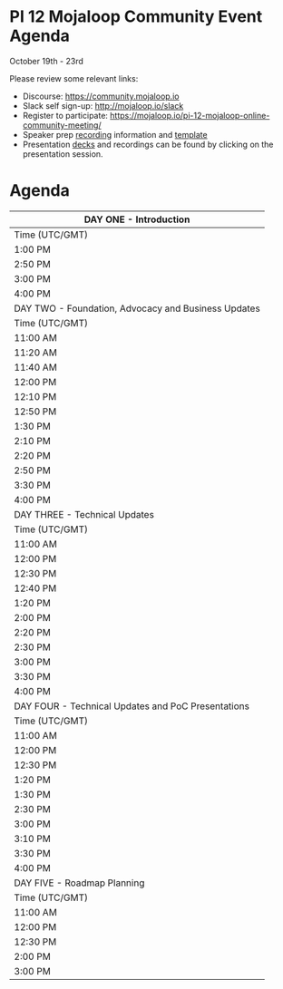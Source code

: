 # **PI 12 Mojaloop Community Event Agenda**
October 19th - 23rd

Please review some relevant links:
* Discourse: https://community.mojaloop.io
* Slack self sign-up: http://mojaloop.io/slack
* Register to participate: https://mojaloop.io/pi-12-mojaloop-online-community-meeting/
* Speaker prep [recording](https://zoom.us/rec/share/3Ox3EI31zU9LW6fd2h34VLJ-EJzGaaa8g3UX_PMFmR7n-NIHptOrBWwVDlYDKWXX) information and [template](https://github.com/mojaloop/documentation-artifacts/raw/master/presentations/July%202020%20Community%20Event/Presentations/July%20Convening%20PPT%20template.pptx)  
* Presentation [decks](./Presentations) and recordings can be found by clicking on the presentation session.

# Agenda

| DAY ONE - Introduction                              |
| --------------------------------------------------- |
| Time (UTC/GMT)                                      | End | Duration | Monday: October 19, 2020 | Description and Links | Track | Speaker |
| 1:00 PM                                             | 2:50 PM | 01:50 | Introduction and Business Overview of L1P and Mojaloop | Level One Project Mojaloop Overview API Specification | Business | Michael Richards |
| 2:50 PM                                             | 3:00 PM | 00:10 | Break |
| 3:00 PM                                             | 4:00 PM | 01:20 | Mojaloop Technical Overview | Component Overview Mojaloop Technical Details & Installation | Technical | Miguel Debarros |
| 4:00 PM                                             |  |  | Done |  |  |  |
| DAY TWO - Foundation, Advocacy and Business Updates |
| Time (UTC/GMT)                                      | End | Duration | Tuesday: October 20, 2020 | Details | Track | Speakers |
| 11:00 AM                                            | 11:20 AM | 00:20 | Entity Updates | Entity Updates | Community | Paula Hunter |
| 11:20 AM                                            | 11:40 AM | 00:20 | Community Updates | Community Updates | Community | Simeon Oriko |
| 11:40 AM                                            | 12:00 PM | 00:20 | Product Updates | Product Updates | Business | Lesley-Ann Vaughan |
| 12:00 PM                                            | 12:10 PM | 00:10 | Break |
| 12:10 PM                                            | 12:50 PM | 00:40 | Women In FinTech Hackathon + Summit, Report and Lessons | The Women in FinTech Hackathon + Summit is another innovative initiative under HiPipo’s ‘Include Everyone’ program, as it continues to lead the way in advocacy for the creation and dissemination of technology that enables financial inclusivity. HiPipo run a highly Successful initiative between August and September. | Community | Innocent Kawooya, John Mark Ssebunnya, Nicholas Kalungi |
| 12:50 PM                                            | 1:30 PM | 00:40 | Microfinance Institutions and Mojaloop: Lessons from Myanmar | UNCDF and ModusBox have been implementing a Proof of Concept for enabling Myanmar microfinance institutions to participate in a industry owned, L1P aligned payment system. We are about to initiate the next phase and would like to present the lessons from the project thus far. | Community | Paul Luchtenberg, Steve Haley |
| 1:30 PM                                             | 2:10 PM | 00:40 | Mowali Update | Provide an update on Mowali implementation and its next steps, with some learnings and questions that could interest the community | Business | Pierre Combelles, Barthelemy Sonko, John Mark Ssebunya, |
| 2:10 PM                                             | 2:20 PM | 00:10 | Break |
| 2:20 PM                                             | 2:50 PM | 00:30 | ISO 20022 POC for Native Mojaloop Support |  | Business | Warren Carew, Michael Richards |
| 2:50 PM                                             | 3:30 PM | 00:40 | Reserved for Gab - OSS +Business Session | e.g. research, use case discussions etc | Business |  |
| 3:30 PM                                             | 4:00 PM | 00:30 | Reserved for Settlement/Glenbrook session | e.g. research, use case discussions etc | Business |  |
| 4:00 PM                                             |  |  | Done |  |  |  |
| DAY THREE - Technical Updates                       |
| Time (UTC/GMT)                                      | End | Duration | Wednesday: October 21, 2020 | Details | Track | Speakers |
| 11:00 AM                                            | 12:00 PM | 01:00 | OSS Core team: PI-11 Report-out | OSS core team PI-11 updates - 1) Streamlining Code, designs and QA 2) Releases & Maintenance, Community Updates | Technical | Sam Kummary, Miguel de Barros, Amarnath Ramachandran, Valentin Genev, Steven Oderayi |
| 12:00 PM                                            | 12:30 PM | 00:30 | Code Quality and Security | Update on Code Quality and Security Initiative | Technical | Godfrey Kutumela, Max Gysi |
| 12:30 PM                                            | 12:40 PM | 00:10 | Break |
| 12:40 PM                                            | 1:20 PM | 00:40 | PISP - Third party Transaction Initiation in Mojaloop | Updates from the PISP workstream | Technical | Lewis Daly, JJ Geewax |
| 1:20 PM                                             | 2:00 PM | 00:40 | Versioning | Updates from the Versioning Workstream | Technical | Lewis Daly, Sam Kummary |
| 2:00 PM                                             | 2:20 PM | 00:20 | ModusBox Community contributions | Presentation on Modusbox contributions to Mojaloop and the Community | Technical | Kent Brown, Bryan Schneider |
| 2:20 PM                                             | 2:30 PM | 00:10 | Break |
| 2:30 PM                                             | 3:00 PM | 00:30 | Testing Toolkit, CCB Updates | PI-11 updates on the Testing toolkit (TTK) and CCB | Technical | Sam Kummary, Vijay Guthi, Michael Richards, Georgi Logodazhki |
| 3:00 PM                                             | 3:30 PM | 00:30 | GSMA Interoperability Test Platform | A joint test environment for Mobile Money API and Mojaloop. We will show the latest updates, describing how anyone can start contributing to improve the platform and add new use cases and features. | Technical | Bruno Martins, Christopher Little |
| 3:30 PM                                             | 4:00 PM | 00:30 | reserved for workstream |  | Technical |  |
| 4:00 PM                                             |  |  | Done |  | Technical |  |
| DAY FOUR -  Technical Updates and PoC Presentations |
| Time (UTC/GMT)                                      | End | Duration | Thursday: October 22, 2020 | Details | Track | Speakers |
| 11:00 AM                                            | 12:00 PM | 01:00 | A payment solution for Africa | This session will share a broad vision to accelerate intra Africa trade through instant payments and electronic money transfer. The session will detail a POC to introduce darapay, a remittance solution for South Sudan, a developing Country with a largely unbanked population excluded by current remittance providers. The speakers hope to get useful feedback to iterate on their POC and connect with the Mojaloop ecosystem to deploy a Minimum Viable Product (MVP) | Technical | Lomoro Manase, Shalom Nwaokolo |
| 12:00 PM                                            | 12:30 PM | 00:30 | reserved for workstream |  | Technical |  |
| 12:30 PM                                            | 1:20 PM | 00:50 | Mojaloop Performance, Architecture PoC | Discuss performance improvements. Outcome of a Proof of Concept stream done to optimize Architecture and Scalability | Technical | Pedro Barreto, Miguel de Barros, Bryan Schneider |
| 1:20 PM                                             | 1:30 PM | 00:10 | Break |
| 1:30 PM                                             | 2:30 PM | 01:00 | Mojaloop FRM playback | 1\. Review of Internal Mojaloop Fraud risk typologies 2. Outline and scope of a Proof of Concept using only open source components 3. Overview of the open source architecture for a Mojaloop FRM solution | Technical | Sudhir K Upadhyaya, Justus Ortlepp, Greg McCormick |
| 2:30 PM                                             | 3:00 PM | 00:30 | ATM/POS and Cross-Network integration using the 3rd-party APIs | Demonstration of how we will be using the 3rd-party APIs (designed for the PISP use case) to facilitate interoperability with ATM, POS and other non-Mojaloop networks | Technical | Adrian Hope-Bailie, Renjith Palamattom |
| 3:00 PM                                             | 3:10 PM | 00:10 | Break |
| 3:10 PM                                             | 3:30 PM | 00:30 | Supporting Split Payment Aggregator in Mojaloop | We will discuss how Split Payment Aggregator like SSNAPP can be intergrated into Mojaloop. | Technical | Moses Kusasira, Michael Richards |
| 3:30 PM                                             | 4:00 PM | 00:30 | reserved for PoC Presentation |  | Technical |  |
| 4:00 PM                                             |  |  | Done |  |  |  |
| DAY FIVE - Roadmap Planning                         |
| Time (UTC/GMT)                                      | End | Duration | Friday: October 23, 2020 | Details | Track | Speakers |
| 11:00 AM                                            | 12:00 PM | 01:00 | Roadmap & Workstream Review | Present roadmap items for PI 12 Discuss topics and community interest | Community | Kim Walters, Lesley-Ann Vaughan |
| 12:00 PM                                            | 12:30 PM | 00:30 | Voting and Break |
| 12:30 PM                                            | 2:00 PM | 01:30 | Workstream Discussions | Individual workstream discussions | Community |  |
| 2:00 PM                                             | 3:00 PM | 01:00 | Workstream Report outs & Closing | Individual workstreams present board and objectives | Community | Kim Walters |
| 3:00 PM                                             |  |  | Done |  |  |  |
